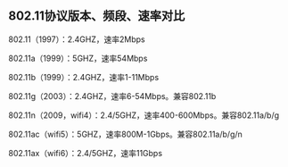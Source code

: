 ## 802.11协议版本、频段、速率对比

802.11（1997）：2.4GHZ，速率2Mbps

802.11a（1999）：5GHZ，速率54Mbps

802.11b（1999）：2.4GHZ，速率1-11Mbps

802.11g（2003）：2.4GHZ，速率6-54Mbps。兼容802.11b

802.11n（2009，wifi4）：2.4/5GHZ，速率400-600Mbps。兼容802.11a/b/g

802.11ac（wifi5）：5GHZ，速率800M-1Gbps。兼容802.11a/b/g/n

802.11ax（wifi6）：2.4/5GHZ，速率11Gbps

